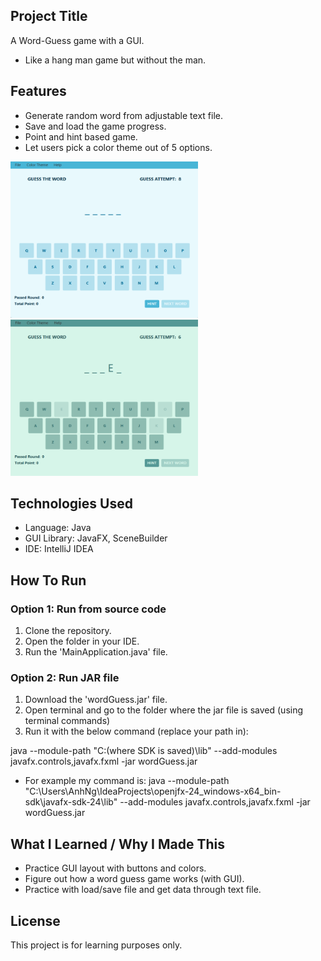 ## Project Title
A Word-Guess game with a GUI.
- Like a hang man game but without the man.

## Features
- Generate random word from adjustable text file.
- Save and load the game progress.
- Point and hint based game.
- Let users pick a color theme out of 5 options.

<p align="left">
  <img src= "https://github.com/SabishiiKoto/wordGuessGame/blob/master/src/main/resources/assets/blue.png?raw=true" width = "300" height = "250">
  <img src= "https://github.com/SabishiiKoto/wordGuessGame/blob/master/src/main/resources/assets/green.png?raw=true" width= "300" height = "250">
  
</p>
  

## Technologies Used
- Language: Java
- GUI Library: JavaFX, SceneBuilder
- IDE: IntelliJ IDEA

## How To Run
### Option 1: Run from source code
1. Clone the repository.
2. Open the folder in your IDE.
3. Run the 'MainApplication.java' file.

### Option 2: Run JAR file
1. Download the 'wordGuess.jar' file.
2. Open terminal and go to the folder where the jar file is saved (using terminal commands)
3. Run it with the below command (replace your path in):

java --module-path "C:(where SDK is saved)\lib" --add-modules javafx.controls,javafx.fxml -jar wordGuess.jar

- For example my command is:
java --module-path "C:\Users\AnhNg\IdeaProjects\openjfx-24_windows-x64_bin-sdk\javafx-sdk-24\lib" --add-modules javafx.controls,javafx.fxml -jar wordGuess.jar

## What I Learned / Why I Made This
- Practice GUI layout with buttons and colors.
- Figure out how a word guess game works (with GUI).
- Practice with load/save file and get data through text file.

## License
This project is for learning purposes only.
